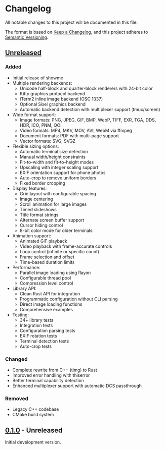 # Changelog

All notable changes to this project will be documented in this file.

The format is based on [Keep a Changelog](https://keepachangelog.com/en/1.0.0/),
and this project adheres to [Semantic Versioning](https://semver.org/spec/v2.0.0.html).

## [Unreleased]

### Added
- Initial release of showme
- Multiple rendering backends:
  - Unicode half-block and quarter-block renderers with 24-bit color
  - Kitty graphics protocol backend
  - iTerm2 inline image backend (OSC 1337)
  - Optional Sixel graphics backend
  - Automatic backend detection with multiplexer support (tmux/screen)
- Wide format support:
  - Image formats: PNG, JPEG, GIF, BMP, WebP, TIFF, EXR, TGA, DDS, HDR, ICO, PNM, QOI
  - Video formats: MP4, MKV, MOV, AVI, WebM via ffmpeg
  - Document formats: PDF with multi-page support
  - Vector formats: SVG, SVGZ
- Flexible sizing options:
  - Automatic terminal size detection
  - Manual width/height constraints
  - Fit-to-width and fit-to-height modes
  - Upscaling with integer scaling support
  - EXIF orientation support for phone photos
  - Auto-crop to remove uniform borders
  - Fixed border cropping
- Display features:
  - Grid layout with configurable spacing
  - Image centering
  - Scroll animation for large images
  - Timed slideshows
  - Title format strings
  - Alternate screen buffer support
  - Cursor hiding control
  - 8-bit color mode for older terminals
- Animation support:
  - Animated GIF playback
  - Video playback with frame-accurate controls
  - Loop control (infinite or specific count)
  - Frame selection and offset
  - Time-based duration limits
- Performance:
  - Parallel image loading using Rayon
  - Configurable thread pool
  - Compression level control
- Library API:
  - Clean Rust API for integration
  - Programmatic configuration without CLI parsing
  - Direct image loading functions
  - Comprehensive examples
- Testing:
  - 34+ library tests
  - Integration tests
  - Configuration parsing tests
  - EXIF rotation tests
  - Terminal detection tests
  - Auto-crop tests

### Changed
- Complete rewrite from C++ (timg) to Rust
- Improved error handling with thiserror
- Better terminal capability detection
- Enhanced multiplexer support with automatic DCS passthrough

### Removed
- Legacy C++ codebase
- CMake build system

## [0.1.0] - Unreleased

Initial development version.

[Unreleased]: https://github.com/sandwichfarm/showme/compare/v0.1.0...HEAD
[0.1.0]: https://github.com/sandwichfarm/showme/releases/tag/v0.1.0
